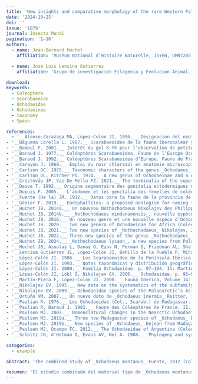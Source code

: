 ```yaml
---
title: 'New insights and comparative morphology of the rare Western Palearctic species _Ochodaeus montanus_ Fuente, 1912, and its closest relative, O. inermis Reitter, 1893 (Coleoptera: Scarabaeoidea: Ochodaeidae)'
date: '2024-10-25'
doi: ''
issue: '1079'
journal: Insecta Mundi
pagination: '1–16'
authors:
  - name: Jean-Bernard Huchet
    affiliation: 'Muséum National d’Histoire Naturelle, ISYEB, UMR7205, MNHN, CNRS, EPHE, UPMC, Paris-Sorbonne, CP50, Entomologie, 45, rue Buffon, F-75005 Paris, France'

  - name: José Luis Lencina Gutierrez
    affiliation: 'Grupo de investigación Filogenia y Evolución Animal. Departamento de Zoología y Antropología Física, Área de Biología Animal, Facultad de Veterinaria, Universidad de Murcia. Campus de Espinardo 30100 Murcia, Spain'

download:
keywords:
  - Coleoptera
  - Scarabaeoide
  - Ochodaeidae
  - Ochodaeinae
  - taxonomy
  - Spain

references:
  - '__Alonso-Zarazaga MA, López-Colón JI. 1996.__ Designación del neotipo de _Ochodaeus montanus_ Fuente (Coleoptera, Ochodeidae). Graellsia 52: 161.'
- '__Báguena Corella L. 1967.__ Scarabaeoidea de la fauna iberobalear y Pirenaica. Consejo Superior de Investigaciones Cientificas, Instituto Español de Entomologia; Madrid. 576 p.'
- '__Bameul F. 2001.__ Intérêt du gel K-Y® pour l’observation de petites pièces anatomiques d’insectes. Le Coléoptériste 43: 161–162.'
- '__Baraud J. 1977.__ Coléoptères Scarabaeoidea. Faune de l’Europe Occidentale: Belgique, France, Grande-Bretagne, Italie, Péninsule Ibérique. Supplément de la Nouvelle Revue d’Entomologie 7(3): 1–352.'
- '__Baraud J. 1992.__ Coléoptères Scarabaeoidea d’Europe. Faune de France. France et régions limitrophes, 78. Fédération française des Sociétés de Sciences Naturelles, Paris, & Société linnéenne de Lyon, Lyon (édits). 856 pp.'
- '__Carayon J. 1969.__ Emploi du noir chlorazol en anatomie microscopique des insectes. Annales de la Société entomologique de France 5(1): 179–193.'
- '__Carlson DC. 1975.__ Taxonomic characters of the genus _Ochodaeus_ Serville with descriptions of two new species in the _O. pectoralis_ LeConte species complex (Coleoptera: Scarabaeidae). Bulletin of the Southern California Academy of Sciences 74: 49–65.'
- '__Carlson DC, Ritcher PO. 1974.__ A new genus of Ochodaeinae and a description of the larva of _Pseudochodaeus estriatus_ (Schaeffer) (Coleoptera: Scarabaeidae). The Pan-Pacific Entomologist 50: 99–110.'
- '__Cristóvão JP, Vaz-De-Mello FZ. 2021.__ The terminalia of the superfamily Scarabaeoidea (Coleoptera): specific glossary, dissecting methodology, techniques and previously unrecorded sexual dimorphism in some difficult groups. Zoological Journal of the Linnean Society 191(4): 1001–1043.'
- '__Deuve T. 1992.__ Origine segmentaire des genitalia ectodermiques mâles et femelles des insectes. Données nouvelles apportées par un gynandromorphe de coléoptère. Comptes Rendus de l’Académie des Sciences 314: 305–308.'
- '__Dupuis F. 2005.__ L’abdomen et les genitalia des femelles de coléoptères Scarabaeoidea (Insecta, Coleoptera). Zoosystema 27(4): 733–823.'
- '__Fuente (De la) JM. 1912.__ Datos para la fauna de la provincia de Ciudad Real. XXII. Coleópteros. Boletín de la Real Sociedad Española de Historia Natural 12: 358–366.'
- '__Génier F. 2019.__ Endophallites: a proposed neologism for naming the sclerotized elements of the insect endophallus (Arthropoda: Insecta). Annales de la Société entomologique de France 55(6): 482–484.'
- '__Huchet JB. 2014a.__ Un nouveau Nothochodaeus Nikolajev des Philippines (Coleoptera, Scarabaeoidea, Ochodaeidae). Coléoptères 20(6): 38–46.'
- '__Huchet JB. 2014b.__ _Nothochodaeus mindanaoensis_, nouvelle espèce des Philippines (Coleoptera, Scarabaeoidea, Ochodaeidae). Coléoptères 20(8) : 57–64.'
- '__Huchet JB. 2016.__ Un nouveau genre et une nouvelle espèce d’Ochodaeidae pour la faune d’Europe (Coleoptera : Scarabaeoidea). Coléoptères 22(5): 38–53.'
- '__Huchet JB. 2020.__ Two new genera of Ochodaeinae for Africa (Coleoptera: Scarabaeoidea: Ochodaeidae). Annales de la Société entomologique de France (N.S.) 56(5): 361–373.'
- '__Huchet JB. 2021.__ Two new species of _Nothochodaeus_ Nikolajev, 2005 from Palawan Island, Philippines (Coleoptera: Scarabaeoidea: Ochodaeidae). Insecta Mundi 0893: 1–12.'
- '__Huchet JB. 2022.__ Three new species of the genus _Nothochodaeus_ Nikolajev, 2005 from Java, Greater Sunda Islands (Coleoptera: Scarabaeoidea: Ochodaeidae). Faunitaxys 10(61): 1–10.'
- '__Huchet JB. 2024.__ _Nothochodaeus lycaon_, a new species from Palawan island, Philippines (Coleoptera: Scarabaeoidea: Ochodaeidae). Faunitaxys 12(23): 1–4.'
- '__Huchet JB, Azoulay L, Danay O, Ezov N, Perman I, Friedman AL, Shaltiel-Harpaz L. 2022.__ _Ochodaeus berytensis_ Petrovitz (Coleoptera: Ochodaeidae), a new pest of the truffle _Tuber aestivum_ in Upper Galilee, Israel. Journal of Applied Entomology 146 : 911–916.'
- '__Lencina Gutiérrez JL, López-Colón JI, Bahillo de la Puebla P, Miñano J. 2018.__ Nuevas citas de _Ochodaeus_ Dejean, 1821 y _Parochodaeus_ Nikolajev, 1995 en España (Coleoptera : Scarabaeoidea : Ochodaeidae). Boletín de la Sociedad Entomológica Aragonesa 62: 293–297.'
- '__López-Colón JI. 1986.__ Los Scarabaeoidea de la Península Ibérica: I. Familia Ochodaeidae (Coleoptera). Boletín del Grupo Entomológico de Madrid 2: 29–38.'
- '__López-Colón JI. 1993.__ Notas taxonómicas y distribución geográfica de los representantes ibéricos del género _Ochodaeus_ Dejean, 1821 (Coleoptera, Scarabaeoidea, Ochodaeidae). Nouvelle Revue d’Entomologie (N.S.) 10(3): 289–295.'
- '__López-Colón JI. 2000.__ Familia Ochodaeidae. p. 97–104. In: Martín-Piera F., López-Colón J.I. Coleoptera, Scarabaeoidea I. Fauna Ibérica, Vol. 14. . Museo Nacional de Ciencias Naturales, CSIC; Madrid.'
- '__López-Colón JI, Löbl I, Nikolajev GV. 2006.__ Ochodaeidae. p. 95–96. _In_: Löbl I., Smetana A. Catalogue of Palaearctic Coleoptera. Volume 3. Scarabaeoidea – Scirtoidea – Dascilloidea – Buprestoidea – Byrrhoidea. Apollo Books; Stenstrup. 690 p.'
- '__Martín-Piera F, López-Colón JI. 2000.__ Fauna Iberica, Volume 14: Coleoptera, Scarabaeoidea I. Museo Nacional de Ciencias Naturales and Consejo Superior de Investigaciones Cientificas; Madrid. 526 p.'
- '__Nikolajev GV. 1995.__ New data on the systematics of the subfamily Ochodaeinae Coleoptera, Scarabaeidae). Zoologicheskiy Zhurnal 74: 72–82.'
- '__Nikolajev GV. 2009.__ Ochodaeidae species of the Palaearctic’s Asia. Euroasian Entomological Journal 8: 205–211 (in Russian with English abstract).'
- '__Ortuño VM. 2007.__ Un nuevo dato de _Ochodaeus inermis_ Reitter, 1893 (Coleoptera: Scarabaeoidea: Ochodaeidae): estado actual de su conocimiento. Boletín Sociedad Entomológica Aragonesa 41: 377–381.'
- '__Paulian R. 1976.__ Les Ochodaeidae (Col., Scarab.) de Madagascar. Nouvelle Revue d’Entomologie 6(2): 139–152.'
- '__Paulian R, Baraud J. 1982.__ Faune des Coléoptères de France. II. Lucanoidea et Scarabaeoidea. Encyclopédie Entomologique. Editions Lechevalier, Paris 43. 477 p.'
- '__Paulsen MJ. 2007.__ Nomenclatural changes in the Nearctic Ochodaeinae and description of two new genera (Coleoptera: Scarabaeoidea: Ochodaeidae). Insecta Mundi 21: 1–13.'
- '__Paulsen MJ. 2019a.__ Three new Madagascan species of _Ochodaeus_ Dejean (Coleoptera: Scarabaeoidea: Ochodaeidae). Insecta Mundi 0684: 1–14.'
- '__Paulsen MJ. 2019b.__ New species of _Ochodaeus_ Dejean from Madagascar II (Coleoptera: Scarabaeoidea: Ochodaeidae). Insecta Mundi 0706: 1–10.'
- '__Paulsen MJ, Ocampo FC. 2012.__ The Ochodaeidae of Argentina (Coleoptera, Scarabaeoidea). ZooKeys 174: 7–30.'
- '__Scholtz CH, d’Hotman D, Evans AV, Nel A. 1988.__ Phylogeny and systematics of the Ochodaeidae (Insecta: Coleoptera: Scarabaeoidea). Journal of the Entomological Society of South Africa 51: 207–240.'

categories:
  - example

abstract: 'The combined study of _Ochodaeus montanus_ Fuente, 1912 (Coleoptera: Scarabaeoidea: Ochodaeidae) type material and recently collected specimens from the southeastern Iberian Peninsula provided evidence for the description of new specific morphological characters, and to clarify recurring mistakes present in the literature. A comparative study between _O. montanus_ and its closest representative, _O. inermis_ Reitter, 1892, was completed. An updated distribution map of _O. montanus_ as well as a bilingual identification key for the four taxa occurring within the Iberian Peninsula is given.'

resumen: 'El estudio combinado del material tipo de _Ochodaeus montanus_ Fuente, 1912 (Coleoptera: Scarabaeoidea: Ochodaeidae) y de ejemplares recogidos recientemente en el sureste de la Península Ibérica, ha llevado a evidenciar y describir nuevos caracteres morfológicos específicos y a aclarar errores recurrentes presentes en la bibliografía. Se presenta un estudio comparativo entre _O. montanus_ y su representante más cercano, _O. inermis_ Reitter, 1892. Además, se ofrece un mapa de distribución actualizado de _O. montanus_, así como una clave de identificación bilingüe para los cuatro taxones que se encuentran en la Península Ibérica.'
---
```

